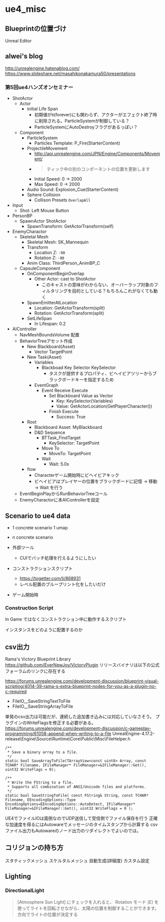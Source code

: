 # ue4_misc

## Blueprintの位置づけ

Unreal Editor

## alwei's blog
http://unrealengine.hatenablog.com/
https://www.slideshare.net/masahikonakamura50/presentations

### 第5回ue4ハンズオンセミナー

- ShotActor
  - Actor
    - initial Life Span
      - 初期値が`0`(forever)にも関わらず、アクターがエフェクト終了時に削除される。ParticleSystemが制御している？
      - ParticleSystemにAutoDestroyフラグがあるっぽい？
  - Component
    - ParticleSystem
      - Particles Template: P_Fire(StarterContent)
    - ProjectileMovement
      -  http://api.unrealengine.com/JPN/Engine/Components/Movement/
      - > ティック中の別のコンポーネントの位置を更新します
      - Initial Speed: 0 -> 2000
      - Max Speed: 0 -> 2000
    - Audio
      Sound: Explosion_Cue(StarterContent)
    - Sphere Collision
      - Collison Presets `OverlapAll`
- Input
  - Shot: Left Mouse Button
- PersonBP
  - SpawnActor ShotActor
    - SpawnTransform: GetActorTransform(self)
- EnemyCharactor
  - Skeletal Mesh
    - Skeletal Mesh: SK_Mannequin
    - Transform
      - Location Z: `-90`
      - Rotation Z: `-90`
    - Anim Class: ThirdPerson_AnimBP_C
  - CapsuleComponent
    - OnComponentBeginOverlap
      - Other Actor: cast to ShotActor
        - このキャストの意味がわからない、オーバーラップ対象のフィルタリングを目的としている？もちろんこれがなくても動く
    - SpawnEmitterAtLocation
      - Location: GetActorTransform(split)
      - Rotation: GetActorTransform(split)
    - SetLifeSpan
      - In Lifespan: 0.2
- AIController
  - NavMeshBoundsVolume 配置
  - BehaviorTreeアセット作成
    - New Blackboard(Asset)
      - Vector TargetPoint
    - New Task(Asset)
      - Variables
        - Blackboad Key Selector KeySelector
          - タスクが提供するプロパティ、ビヘイビアツリーからブラックボードキーを指定するため
      - EventGraph
        - Event Receive Execute
          - Set Blackboard Value as Vector
            - Key: KeySelector(Variables)
            - Value: GetActorLocation(GetPlayerCharacter())
          - Finish Execute
            - Success: True
    - Root
      - Blackboard Asset: MyBlackboard
      - D&D Sequence
        - BTTask_FindTarget
          - KeySelector: TargetPoint
        - Move To
          - MoveTo: TargetPoint
        - Wait
          - Wait: 5.0s
    - flow
      - Characterゲーム開始時にビヘイビアキック
      - ビヘイビアはプレイヤーの位置をブラックボードに記憶 -> 移動 -> Wait を行う
  - EventBeginPlayからRunBehaviorTreeコール
  - EnemyCharactorに本AIControllerを設定

## Scenario to ue4 data
- 1 concrete scenario 1 umap
- n concrete scenario

- 外部ツール
  - CUIでバッチ処理を行えるようにしたい
- コンストラクションスクリプト
  - https://togetter.com/li/868931
  - レベル配置のブループリント化をしたいだけ
- ゲーム開始時

### Construction Script
In Game ではなくコンストラクション中に動作するスクリプト

インスタンスをどのように配置するのか

## csv出力
Rama's Victory Blueprint Library
https://github.com/EverNewJoy/VictoryPlugin
リリースバイナリは以下の公式フォーラムのリンクに存在する

https://forums.unrealengine.com/development-discussion/blueprint-visual-scripting/4014-39-rama-s-extra-blueprint-nodes-for-you-as-a-plugin-no-c-required

- FileIO__SaveStringTextToFile
- FileIO__SaveStringArrayToFile

単発のcsv出力は可能だが、連続した追加書き込みには対応していなさそう。
プラグインのWriteFlagsを修正する必要がある。
https://forums.unrealengine.com/development-discussion/c-gameplay-programming/61058-append-when-writing-to-a-file
UnrealEngine-4.17.2-release\Engine\Source\Runtime\Core\Public\Misc\FileHelper.h

```
/**
 * Save a binary array to a file.
 */
static bool SaveArrayToFile(TArrayView<const uint8> Array, const TCHAR* Filename, IFileManager* FileManager=&IFileManager::Get(), uint32 WriteFlags = 0);

/**
 * Write the FString to a file.
 * Supports all combination of ANSI/Unicode files and platforms.
 */
static bool SaveStringToFile( const FString& String, const TCHAR* Filename, EEncodingOptions::Type EncodingOptions=EEncodingOptions::AutoDetect, IFileManager* FileManager=&IFileManager::Get(), uint32 WriteFlags = 0 );
```

UE4でファイルIOは面倒なのでUDP送信して受信側でファイル保存を行う
正確な加速度を得るにはAutowareでメッセージのタイムスタンプから計算する
csvファイル出力もAutowareのノード出力のリダイレクトでよいのでは。

## コリジョンの持ち方
スタティックメッシュ
スケルタルメッシュ
自動生成(詳細度)
カスタム設定

## Lighting

### DirectionalLight

> [Atmosphere Sun Light] にチェックを入れると、 Rotation モード (E) を使ってライトを回転させながら、太陽の位置を制御することができます。
方向でライトの位置が決定する
